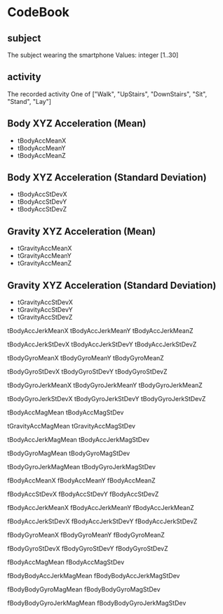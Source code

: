 CodeBook
========

subject 
-------
The subject wearing the smartphone
Values: integer [1..30]

activity
-------
The recorded activity
One of  ["Walk", "UpStairs", "DownStairs", "Sit", "Stand", "Lay"]

Body XYZ Acceleration (Mean)
----------------------------

* tBodyAccMeanX
* tBodyAccMeanY
* tBodyAccMeanZ

Body XYZ Acceleration (Standard Deviation)
------------------------------------------

* tBodyAccStDevX
* tBodyAccStDevY
* tBodyAccStDevZ

Gravity XYZ Acceleration (Mean)
-------------------------------

* tGravityAccMeanX
* tGravityAccMeanY
* tGravityAccMeanZ

Gravity XYZ Acceleration (Standard Deviation)
---------------------------------------------

* tGravityAccStDevX
* tGravityAccStDevY
* tGravityAccStDevZ

tBodyAccJerkMeanX
tBodyAccJerkMeanY
tBodyAccJerkMeanZ

tBodyAccJerkStDevX
tBodyAccJerkStDevY
tBodyAccJerkStDevZ

tBodyGyroMeanX
tBodyGyroMeanY
tBodyGyroMeanZ

tBodyGyroStDevX
tBodyGyroStDevY
tBodyGyroStDevZ

tBodyGyroJerkMeanX
tBodyGyroJerkMeanY
tBodyGyroJerkMeanZ

tBodyGyroJerkStDevX
tBodyGyroJerkStDevY
tBodyGyroJerkStDevZ

tBodyAccMagMean
tBodyAccMagStDev

tGravityAccMagMean
tGravityAccMagStDev

tBodyAccJerkMagMean
tBodyAccJerkMagStDev

tBodyGyroMagMean
tBodyGyroMagStDev

tBodyGyroJerkMagMean
tBodyGyroJerkMagStDev

fBodyAccMeanX
fBodyAccMeanY
fBodyAccMeanZ

fBodyAccStDevX
fBodyAccStDevY
fBodyAccStDevZ

fBodyAccJerkMeanX
fBodyAccJerkMeanY
fBodyAccJerkMeanZ

fBodyAccJerkStDevX
fBodyAccJerkStDevY
fBodyAccJerkStDevZ

fBodyGyroMeanX
fBodyGyroMeanY
fBodyGyroMeanZ

fBodyGyroStDevX
fBodyGyroStDevY
fBodyGyroStDevZ

fBodyAccMagMean
fBodyAccMagStDev

fBodyBodyAccJerkMagMean
fBodyBodyAccJerkMagStDev

fBodyBodyGyroMagMean
fBodyBodyGyroMagStDev

fBodyBodyGyroJerkMagMean
fBodyBodyGyroJerkMagStDev
